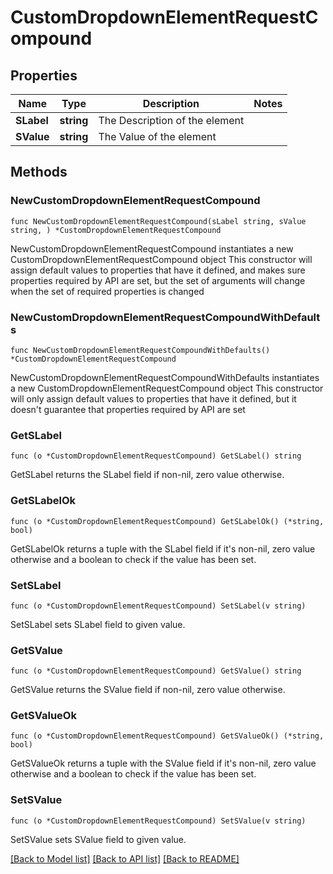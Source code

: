 # CustomDropdownElementRequestCompound

## Properties

Name | Type | Description | Notes
------------ | ------------- | ------------- | -------------
**SLabel** | **string** | The Description of the element | 
**SValue** | **string** | The Value of the element | 

## Methods

### NewCustomDropdownElementRequestCompound

`func NewCustomDropdownElementRequestCompound(sLabel string, sValue string, ) *CustomDropdownElementRequestCompound`

NewCustomDropdownElementRequestCompound instantiates a new CustomDropdownElementRequestCompound object
This constructor will assign default values to properties that have it defined,
and makes sure properties required by API are set, but the set of arguments
will change when the set of required properties is changed

### NewCustomDropdownElementRequestCompoundWithDefaults

`func NewCustomDropdownElementRequestCompoundWithDefaults() *CustomDropdownElementRequestCompound`

NewCustomDropdownElementRequestCompoundWithDefaults instantiates a new CustomDropdownElementRequestCompound object
This constructor will only assign default values to properties that have it defined,
but it doesn't guarantee that properties required by API are set

### GetSLabel

`func (o *CustomDropdownElementRequestCompound) GetSLabel() string`

GetSLabel returns the SLabel field if non-nil, zero value otherwise.

### GetSLabelOk

`func (o *CustomDropdownElementRequestCompound) GetSLabelOk() (*string, bool)`

GetSLabelOk returns a tuple with the SLabel field if it's non-nil, zero value otherwise
and a boolean to check if the value has been set.

### SetSLabel

`func (o *CustomDropdownElementRequestCompound) SetSLabel(v string)`

SetSLabel sets SLabel field to given value.


### GetSValue

`func (o *CustomDropdownElementRequestCompound) GetSValue() string`

GetSValue returns the SValue field if non-nil, zero value otherwise.

### GetSValueOk

`func (o *CustomDropdownElementRequestCompound) GetSValueOk() (*string, bool)`

GetSValueOk returns a tuple with the SValue field if it's non-nil, zero value otherwise
and a boolean to check if the value has been set.

### SetSValue

`func (o *CustomDropdownElementRequestCompound) SetSValue(v string)`

SetSValue sets SValue field to given value.



[[Back to Model list]](../README.md#documentation-for-models) [[Back to API list]](../README.md#documentation-for-api-endpoints) [[Back to README]](../README.md)


